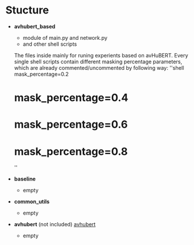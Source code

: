 # Stucture
- **avhubert_based**
  - module of main.py and network.py
  - and other shell scripts

  The files inside mainly for runing experients based on avHuBERT. Every single shell scripts contain different masking percentage parameters, which are already commented/uncommented by following way:
  ''shell
      mask_percentage=0.2
    # mask_percentage=0.4
    # mask_percentage=0.6
    # mask_percentage=0.8
  ''
- **baseline**
  - empty
- **common_utils**
  - empty
- **avhubert** (not included) [avhubert](https://github.com/facebookresearch/av_hubert)
  - empty
